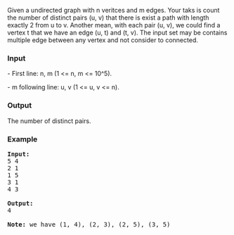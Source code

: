 <p>Given a undirected graph with n veritces and m edges. Your taks is count the number of distinct pairs (u, v) that there is exist a path with length exactly 2 from u to v. Another mean, with each pair (u, v), we could find a vertex t that we have an edge (u, t) and (t, v). The input set may be contains multiple edge between any vertex and not consider to connected.</p>
<h3>Input</h3>
<p>- First line: n, m (1 &lt;= n, m &lt;= 10^5).</p>
<p>- m following line: u, v (1 &lt;= u, v &lt;= n).</p>
<h3>Output</h3>
<p>The number of distinct pairs.</p>
<h3>Example</h3>
<pre><strong>Input:</strong>
5 4<br>2 1<br>1 5<br>3 1<br>4 3<br><br><strong>Output:</strong>
4
<br><strong>Note: </strong>we have (1, 4), (2, 3), (2, 5), (3, 5)</pre>